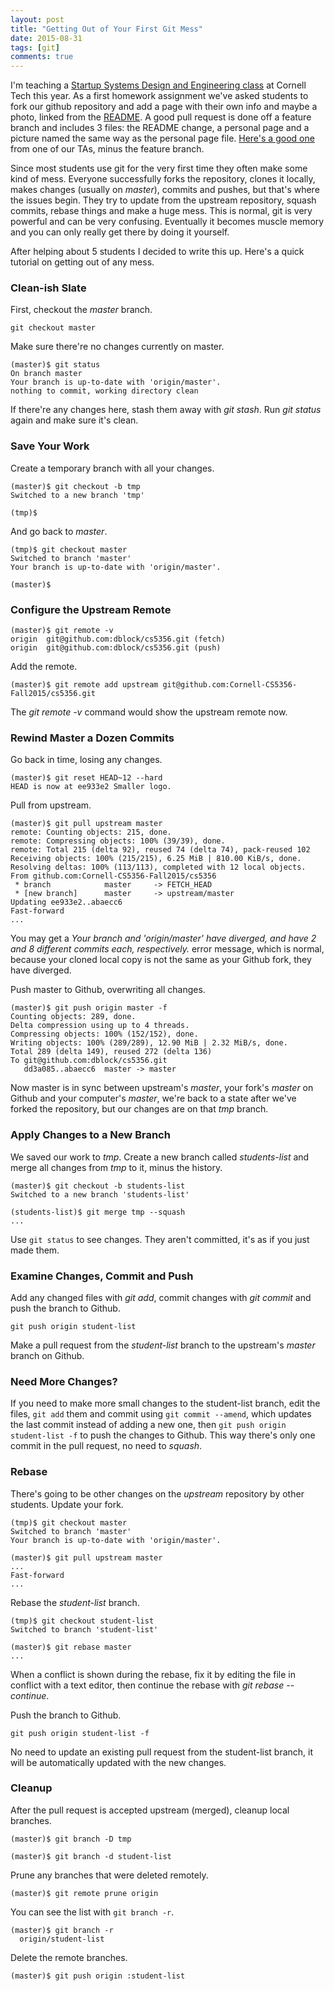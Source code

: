 ```yaml
---
layout: post
title: "Getting Out of Your First Git Mess"
date: 2015-08-31
tags: [git]
comments: true
---
```

I'm teaching a [Startup Systems Design and Engineering class](https://github.com/Cornell-CS5356-Fall2015/cs5356) at Cornell Tech this year. As a first homework assignment we've asked students to fork our github repository and add a page with their own info and maybe a photo, linked from the [README](https://github.com/Cornell-CS5356-Fall2015/cs5356/blob/master/README.md#students). A good pull request is done off a feature branch and includes 3 files: the README change, a personal page and a picture named the same way as the personal page file. [Here's a good one](https://github.com/Cornell-CS5356-Fall2015/cs5356/pull/6) from one of our TAs, minus the feature branch.

Since most students use git for the very first time they often make some kind of mess. Everyone successfully forks the repository, clones it locally, makes changes (usually on _master_), commits and pushes, but that's where the issues begin. They try to update from the upstream repository, squash commits, rebase things and make a huge mess. This is normal, git is very powerful and can be very confusing. Eventually it becomes muscle memory and you can only really get there by doing it yourself.

After helping about 5 students I decided to write this up. Here's a quick tutorial on getting out of any mess.

### Clean-ish Slate

First, checkout the _master_ branch.

```
git checkout master
```

Make sure there're no changes currently on master.

```
(master)$ git status
On branch master
Your branch is up-to-date with 'origin/master'.
nothing to commit, working directory clean
```

If there're any changes here, stash them away with _git stash_. Run _git status_ again and make sure it's clean.

### Save Your Work

Create a temporary branch with all your changes.

```
(master)$ git checkout -b tmp
Switched to a new branch 'tmp'

(tmp)$
```

And go back to _master_.

```
(tmp)$ git checkout master
Switched to branch 'master'
Your branch is up-to-date with 'origin/master'.

(master)$
```

### Configure the Upstream Remote

```
(master)$ git remote -v
origin  git@github.com:dblock/cs5356.git (fetch)
origin  git@github.com:dblock/cs5356.git (push)
```

Add the remote.

```
(master)$ git remote add upstream git@github.com:Cornell-CS5356-Fall2015/cs5356.git
```

The _git remote -v_ command would show the upstream remote now.

### Rewind Master a Dozen Commits

Go back in time, losing any changes.

```
(master)$ git reset HEAD~12 --hard
HEAD is now at ee933e2 Smaller logo.
```

Pull from upstream.

```
(master)$ git pull upstream master
remote: Counting objects: 215, done.
remote: Compressing objects: 100% (39/39), done.
remote: Total 215 (delta 92), reused 74 (delta 74), pack-reused 102
Receiving objects: 100% (215/215), 6.25 MiB | 810.00 KiB/s, done.
Resolving deltas: 100% (113/113), completed with 12 local objects.
From github.com:Cornell-CS5356-Fall2015/cs5356
 * branch            master     -> FETCH_HEAD
 * [new branch]      master     -> upstream/master
Updating ee933e2..abaecc6
Fast-forward
...
```

You may get a _Your branch and 'origin/master' have diverged, and have 2 and 8 different commits each, respectively._ error message, which is normal, because your cloned local copy is not the same as your Github fork, they have diverged.

Push master to Github, overwriting all changes.

```
(master)$ git push origin master -f
Counting objects: 289, done.
Delta compression using up to 4 threads.
Compressing objects: 100% (152/152), done.
Writing objects: 100% (289/289), 12.90 MiB | 2.32 MiB/s, done.
Total 289 (delta 149), reused 272 (delta 136)
To git@github.com:dblock/cs5356.git
   dd3a085..abaecc6  master -> master
```

Now master is in sync between upstream's _master_, your fork's _master_ on Github and your computer's _master_, we're back to a state after we've forked the repository, but our changes are on that _tmp_ branch.

### Apply Changes to a New Branch

We saved our work to _tmp_. Create a new branch called _students-list_ and merge all changes from _tmp_ to it, minus the history.

```
(master)$ git checkout -b students-list
Switched to a new branch 'students-list'

(students-list)$ git merge tmp --squash
...
```

Use `git status` to see changes. They aren't committed, it's as if you just made them.

### Examine Changes, Commit and Push

Add any changed files with _git add_, commit changes with _git commit_ and push the branch to Github.

```
git push origin student-list
```

Make a pull request from the _student-list_ branch to the upstream's _master_ branch on Github.

### Need More Changes?

If you need to make more small changes to the student-list branch, edit the files, `git add` them and commit using `git commit --amend`, which updates the last commit instead of adding a new one, then `git push origin student-list -f` to push the changes to Github. This way there's only one commit in the pull request, no need to _squash_.

### Rebase

There's going to be other changes on the _upstream_ repository by other students. Update your fork.

```
(tmp)$ git checkout master
Switched to branch 'master'
Your branch is up-to-date with 'origin/master'.

(master)$ git pull upstream master
...
Fast-forward
...
```

Rebase the _student-list_ branch.

```
(tmp)$ git checkout student-list
Switched to branch 'student-list'

(master)$ git rebase master
...
```

When a conflict is shown during the rebase, fix it by editing the file in conflict with a text editor, then continue the rebase with _git rebase --continue_.

Push the branch to Github.

```
git push origin student-list -f
```

No need to update an existing pull request from the student-list branch, it will be automatically updated with the new changes.

### Cleanup

After the pull request is accepted upstream (merged), cleanup local branches.

```
(master)$ git branch -D tmp

(master)$ git branch -d student-list
```

Prune any branches that were deleted remotely.

```
(master)$ git remote prune origin
```

You can see the list with `git branch -r`.

```
(master)$ git branch -r
  origin/student-list
```

Delete the remote branches.

```
(master)$ git push origin :student-list
```
